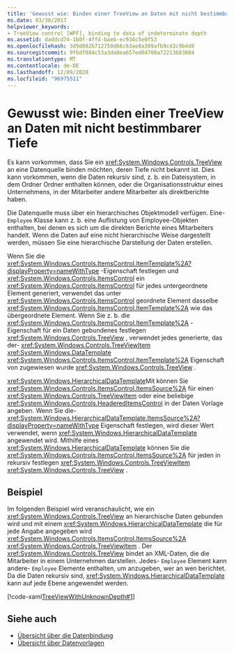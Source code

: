 ```yaml
---
title: 'Gewusst wie: Binden einer TreeView an Daten mit nicht bestimmbarer Tiefe'
ms.date: 03/30/2017
helpviewer_keywords:
- TreeView control [WPF], binding to data of indeterminate depth
ms.assetid: daddcd74-1b0f-4ffd-baeb-ec934c5e0f53
ms.openlocfilehash: 3d9d082b712750d66c63ae0a309afb9cd3c9b4d8
ms.sourcegitcommit: 9f6df084c53a3da0ea657ed0d708a72213683084
ms.translationtype: MT
ms.contentlocale: de-DE
ms.lasthandoff: 12/09/2020
ms.locfileid: "96975511"
---
```

# <a name="how-to-bind-a-treeview-to-data-that-has-an-indeterminable-depth"></a>Gewusst wie: Binden einer TreeView an Daten mit nicht bestimmbarer Tiefe
Es kann vorkommen, dass Sie ein <xref:System.Windows.Controls.TreeView> an eine Datenquelle binden möchten, deren Tiefe nicht bekannt ist.  Dies kann vorkommen, wenn die Daten rekursiv sind, z. b. ein Dateisystem, in dem Ordner Ordner enthalten können, oder die Organisationsstruktur eines Unternehmens, in der Mitarbeiter andere Mitarbeiter als direktberichte haben.  
  
 Die Datenquelle muss über ein hierarchisches Objektmodell verfügen. Eine- `Employee` Klasse kann z. b. eine Auflistung von Employee-Objekten enthalten, bei denen es sich um die direkten Berichte eines Mitarbeiters handelt. Wenn die Daten auf eine nicht hierarchische Weise dargestellt werden, müssen Sie eine hierarchische Darstellung der Daten erstellen.  
  
 Wenn Sie die <xref:System.Windows.Controls.ItemsControl.ItemTemplate%2A?displayProperty=nameWithType> -Eigenschaft festlegen und <xref:System.Windows.Controls.ItemsControl> ein <xref:System.Windows.Controls.ItemsControl> für jedes untergeordnete Element generiert, verwendet das unter <xref:System.Windows.Controls.ItemsControl> geordnete Element dasselbe <xref:System.Windows.Controls.ItemsControl.ItemTemplate%2A> wie das übergeordnete Element. Wenn Sie z. b. die <xref:System.Windows.Controls.ItemsControl.ItemTemplate%2A> -Eigenschaft für ein Daten gebundenes festlegen <xref:System.Windows.Controls.TreeView> , verwendet jedes generierte, das der- <xref:System.Windows.Controls.TreeViewItem> <xref:System.Windows.DataTemplate> <xref:System.Windows.Controls.ItemsControl.ItemTemplate%2A> Eigenschaft von zugewiesen wurde <xref:System.Windows.Controls.TreeView> .  
  
 <xref:System.Windows.HierarchicalDataTemplate>Mit können Sie <xref:System.Windows.Controls.ItemsControl.ItemsSource%2A> für einen <xref:System.Windows.Controls.TreeViewItem> oder eine beliebige <xref:System.Windows.Controls.HeaderedItemsControl> in der Daten Vorlage angeben. Wenn Sie die- <xref:System.Windows.HierarchicalDataTemplate.ItemsSource%2A?displayProperty=nameWithType> Eigenschaft festlegen, wird dieser Wert verwendet, wenn <xref:System.Windows.HierarchicalDataTemplate> angewendet wird. Mithilfe eines <xref:System.Windows.HierarchicalDataTemplate> können Sie die <xref:System.Windows.Controls.ItemsControl.ItemsSource%2A> für jeden in rekursiv festlegen <xref:System.Windows.Controls.TreeViewItem> <xref:System.Windows.Controls.TreeView> .  
  
## <a name="example"></a>Beispiel  
 Im folgenden Beispiel wird veranschaulicht, wie ein <xref:System.Windows.Controls.TreeView> an hierarchische Daten gebunden wird und mit einem <xref:System.Windows.HierarchicalDataTemplate> die für jede Angabe angegeben wird <xref:System.Windows.Controls.ItemsControl.ItemsSource%2A> <xref:System.Windows.Controls.TreeViewItem> .  Der <xref:System.Windows.Controls.TreeView> bindet an XML-Daten, die die Mitarbeiter in einem Unternehmen darstellen.  Jedes- `Employee` Element kann andere- `Employee` Elemente enthalten, um anzugeben, wer an wen berichtet. Da die Daten rekursiv sind, <xref:System.Windows.HierarchicalDataTemplate> kann auf jede Ebene angewendet werden.  
  
 [!code-xaml[TreeViewWithUnknownDepth#1](~/samples/snippets/csharp/VS_Snippets_Wpf/TreeViewWithUnknownDepth/CS/Window1.xaml#1)]  
  
## <a name="see-also"></a>Siehe auch

- [Übersicht über die Datenbindung](/dotnet/desktop-wpf/data/data-binding-overview)
- [Übersicht über Datenvorlagen](../data/data-templating-overview.md)
